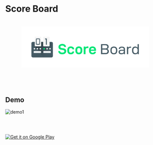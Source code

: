 # Score Board

<h1 align=center>
<img src="Logo/horizontal.png" width=80%>
</h1>

<br><br>

## Demo
![demo1](https://github.com/superbderrick/ScoreBoard/blob/master/images/demo.gif)



<br><br>

[![Get it on Google Play](http://developer.android.com/images/brand/en_generic_rgb_wo_60.png)](https://play.google.com/store/apps/details?id=io.github.superbderrick.scoreboard)
